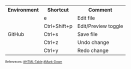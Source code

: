 <table>
<tr><th>Environment</th><th>Shortcut</th><th>Comment</th></tr>
<tr><td rowspan=5>GitHub</td><td>e</td><td>Edit file</td></tr>
<tr><td>Ctrl+Shift+p</td><td>Edit/Preview toggle</td></tr>
<tr><td>Ctrl+s</td><td>Save file</td></tr>
<tr><td>Ctrl+z</td><td>Undo change</td></tr>
<tr><td>Ctrl+y</td><td>Redo change</td></tr>
</table>  

<sub><sub>
Refenreces: [#HTML-Table](https://htmltable.com/rowspan/)
[#Mark-Down](https://daringfireball.net/projects/markdown/)
</sub></sub>

